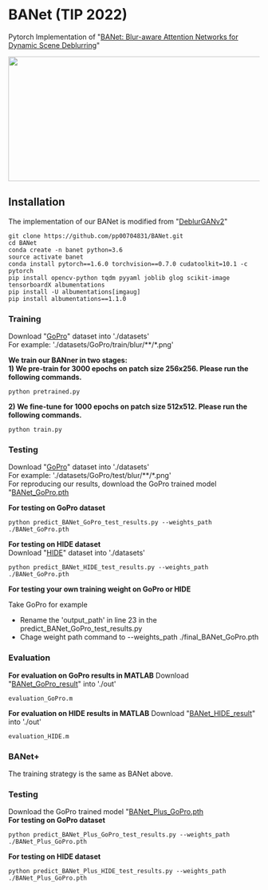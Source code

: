 # BANet (TIP 2022)
Pytorch Implementation of "[BANet: Blur-aware Attention Networks for Dynamic Scene Deblurring](https://arxiv.org/abs/2101.07518)"


<img src="./figure/Architecture.png" width = "1000" height = "250" div align=center />


## Installation
The implementation of our BANet is modified from "[DeblurGANv2](https://github.com/VITA-Group/DeblurGANv2)"
```
git clone https://github.com/pp00704831/BANet.git
cd BANet
conda create -n banet python=3.6
source activate banet
conda install pytorch==1.6.0 torchvision==0.7.0 cudatoolkit=10.1 -c pytorch
pip install opencv-python tqdm pyyaml joblib glog scikit-image tensorboardX albumentations
pip install -U albumentations[imgaug]
pip install albumentations==1.1.0
```

### **Training**
Download "[GoPro](https://drive.google.com/drive/folders/1sZokl0e1NIbQE9DF5d4q75nYTcX7nHvk?usp=sharing)" dataset into './datasets' </br>
For example: 
'./datasets/GoPro/train/blur/\*\*/\*.png'

**We train our BANner in two stages:** </br>
**1) We pre-train for 3000 epochs on patch size 256x256. Please run the following commands.** </br>
```
python pretrained.py
```

**2) We fine-tune for 1000 epochs on patch size 512x512. Please run the following commands.** </br>
```
python train.py
```

### **Testing**
Download "[GoPro](https://drive.google.com/drive/u/1/folders/0B1M5aNe46QPlflAtXzR2RzhwQWkzbGoyaS1HYlVSY2FBd1NMZ1BHbFFEdnROQl9NQjZDNVE?resourcekey=0-MBS_f0fXHrFCK2EiMswB6Q)" dataset into './datasets' </br>
For example: 
'./datasets/GoPro/test/blur/\*\*/\*.png' </br>
For reproducing our results, download the GoPro trained model "[BANet_GoPro.pth](https://drive.google.com/drive/folders/1sZokl0e1NIbQE9DF5d4q75nYTcX7nHvk?usp=sharing)

**For testing on GoPro dataset**
```
python predict_BANet_GoPro_test_results.py --weights_path ./BANet_GoPro.pth 
```
**For testing on HIDE dataset** </br>
Download "[HIDE](https://drive.google.com/drive/folders/1sZokl0e1NIbQE9DF5d4q75nYTcX7nHvk?usp=sharing)" dataset into './datasets' </br>
```
python predict_BANet_HIDE_test_results.py --weights_path ./BANet_GoPro.pth 
```
**For testing your own training weight on GoPro or HIDE**  </br>

Take GoPro for example
* Rename the 'output_path' in line 23 in the predict_BANet_GoPro_test_results.py
* Chage weight path command to --weights_path ./final_BANet_GoPro.pth 


### **Evaluation**
**For evaluation on GoPro results in MATLAB**
Download "[BANet_GoPro_result](https://drive.google.com/drive/folders/1sZokl0e1NIbQE9DF5d4q75nYTcX7nHvk?usp=sharing)" into './out'
```
evaluation_GoPro.m
```
**For evaluation on HIDE results in MATLAB**
Download "[BANet_HIDE_result](https://drive.google.com/drive/folders/1sZokl0e1NIbQE9DF5d4q75nYTcX7nHvk?usp=sharing)" into './out'
```
evaluation_HIDE.m
```

### **BANet+** 
The training strategy is the same as BANet above. </br>
### **Testing**
Download the GoPro trained model "[BANet_Plus_GoPro.pth](https://drive.google.com/drive/folders/1sZokl0e1NIbQE9DF5d4q75nYTcX7nHvk?usp=sharing) </br>
**For testing on GoPro dataset**
```
python predict_BANet_Plus_GoPro_test_results.py --weights_path ./BANet_Plus_GoPro.pth 
```
**For testing on HIDE dataset**
```
python predict_BANet_Plus_HIDE_test_results.py --weights_path ./BANet_Plus_GoPro.pth 
```
